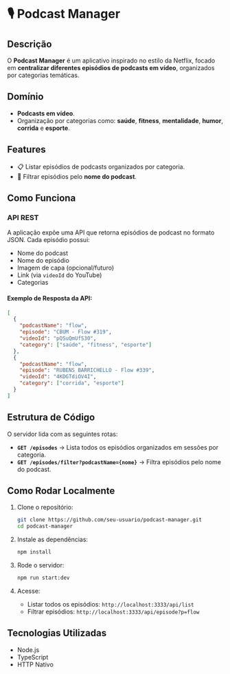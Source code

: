 # 🎙️ Podcast Manager

## Descrição
O **Podcast Manager** é um aplicativo inspirado no estilo da Netflix, focado em **centralizar diferentes episódios de podcasts em vídeo**, organizados por categorias temáticas.

## Domínio
- **Podcasts em vídeo**.
- Organização por categorias como: **saúde**, **fitness**, **mentalidade**, **humor**, **corrida** e **esporte**.

## Features
- 📋 Listar episódios de podcasts organizados por categoria.
- 🔎 Filtrar episódios pelo **nome do podcast**.

## Como Funciona

### API REST
A aplicação expõe uma API que retorna episódios de podcast no formato JSON. Cada episódio possui:
- Nome do podcast
- Nome do episódio
- Imagem de capa (opcional/futuro)
- Link (via `videoId` do YouTube)
- Categorias

#### Exemplo de Resposta da API:
```json
[
  {
    "podcastName": "flow",
    "episode": "CBUM - Flow #319",
    "videoId": "pQSuQmUfS30",
    "category": ["saúde", "fitness", "esporte"]
  },
  {
    "podcastName": "flow",
    "episode": "RUBENS BARRICHELLO - Flow #339",
    "videoId": "4KDGTdiOV4I",
    "category": ["corrida", "esporte"]
  }
]
```

## Estrutura de Código

O servidor lida com as seguintes rotas:

- **`GET /episodes`** → Lista todos os episódios organizados em sessões por categoria.
- **`GET /episodes/filter?podcastName={nome}`** → Filtra episódios pelo nome do podcast.


## Como Rodar Localmente

1. Clone o repositório:
   ```bash
   git clone https://github.com/seu-usuario/podcast-manager.git
   cd podcast-manager
   ```
2. Instale as dependências:
   ```bash
   npm install
   ```
3. Rode o servidor:
   ```bash
   npm run start:dev
   ```

4. Acesse:
   - Listar todos os episódios: `http://localhost:3333/api/list`
   - Filtrar episódios: `http://localhost:3333/api/episode?p=flow`



## Tecnologias Utilizadas
- Node.js
- TypeScript
- HTTP Nativo

